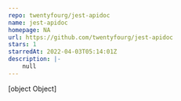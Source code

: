 ```yaml
---
repo: twentyfourg/jest-apidoc
name: jest-apidoc
homepage: NA
url: https://github.com/twentyfourg/jest-apidoc
stars: 1
starredAt: 2022-04-03T05:14:01Z
description: |-
    null
---
```


[object Object]
